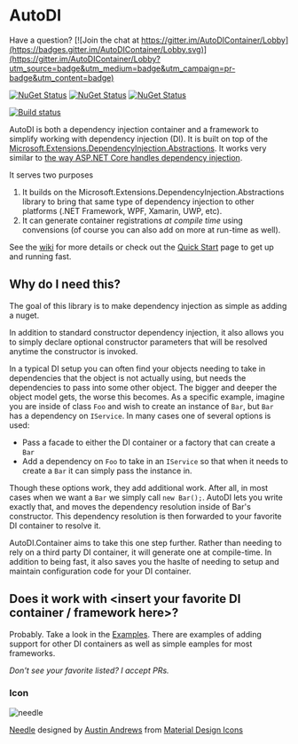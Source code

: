 # AutoDI
Have a question? [![Join the chat at https://gitter.im/AutoDIContainer/Lobby](https://badges.gitter.im/AutoDIContainer/Lobby.svg)](https://gitter.im/AutoDIContainer/Lobby?utm_source=badge&utm_medium=badge&utm_campaign=pr-badge&utm_content=badge)

[![NuGet Status](http://img.shields.io/nuget/v/AutoDI.svg?style=flat&label=AutoDI)](https://www.nuget.org/packages/AutoDI/)
[![NuGet Status](http://img.shields.io/nuget/v/AutoDI.Fody.svg?style=flat&label=AutoDI.Fody)](https://www.nuget.org/packages/AutoDI.Fody/)
[![NuGet Status](http://img.shields.io/nuget/v/AutoDI.AspNetCore.svg?style=flat&label=AutoDI.AspNetCore)](https://www.nuget.org/packages/AutoDI.AspNetCore/)

[![Build status](https://ci.appveyor.com/api/projects/status/ybmv50xxi3lb086o?svg=true)](https://ci.appveyor.com/project/Keboo/autodi)


AutoDI is both a dependency injection container and a framework to simplify working with dependency injection (DI). It is built on top of the [Microsoft.Extensions.DependencyInjection.Abstractions](https://www.nuget.org/packages/Microsoft.Extensions.DependencyInjection.Abstractions/). It works very similar to [the way ASP.NET Core handles dependency injection](https://docs.microsoft.com/en-us/aspnet/core/fundamentals/dependency-injection).

It serves two purposes
1. It builds on the Microsoft.Extensions.DependencyInjection.Abstractions library to bring that same type of dependency injection to other platforms (.NET Framework, WPF, Xamarin, UWP, etc). 
2. It can generate container registrations _at compile time_ using convensions (of course you can also add on more at run-time as well).

See the [wiki](https://github.com/Keboo/AutoDI/wiki) for more details or check out the [Quick Start](https://github.com/Keboo/AutoDI/wiki/Quick-Start) page to get up and running fast.


## Why do I need this?

The goal of this library is to make dependency injection as simple as adding a nuget. 

In addition to standard constructor dependency injection, it also allows you to simply declare optional constructor parameters that will be resolved anytime the constructor is invoked.

In a typical DI setup you can often find your objects needing to take in dependencies that the object is not actually using, but needs the dependencies to pass into some other object. The bigger and deeper the object model gets, the worse this becomes. 
As a specific example, imagine you are inside of class `Foo` and wish to create an instance of `Bar`, but `Bar` has a dependency on `IService`. 
In many cases one of several options is used:
* Pass a facade to either the DI container or a factory that can create a `Bar`
* Add a dependency on `Foo` to take in an `IService` so that when it needs to create a `Bar` it can simply pass the instance in.

Though these options work, they add additional work. After all, in most cases when we want a `Bar` we simply call `new Bar();`. AutoDI lets you write exactly that, and moves the dependency resolution inside of Bar's constructor.
This dependency resolution is then forwarded to your favorite DI container to resolve it.

AutoDI.Container aims to take this one step further. Rather than needing to rely on a third party DI container, it will generate one at compile-time. In addition to being fast, it also saves you the haslte of needing to setup and maintain configuration code for your DI container.


## Does it work with <insert your favorite DI container / framework here>?
Probably. 
Take a look in the [Examples](https://github.com/Keboo/AutoDI/tree/master/Examples). There are examples of adding support for other DI containers as well as simple eamples for most frameworks.

*Don't see your favorite listed? I accept PRs.*

### Icon
![needle](https://raw.github.com/Keboo/AutoDI/master/Icons/needle.png)

[Needle](https://materialdesignicons.com/icon/needle) designed by [Austin Andrews](https://thenounproject.com/prosymbols/) from [Material Design Icons](https://materialdesignicons.com/)
